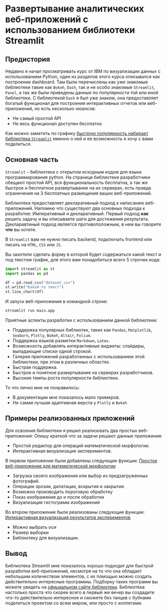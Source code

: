 # Развертывание аналитических веб-приложений с использованием библиотеки Streamlit

## Предистория
Недавно я начал просматривать курс от IBM по визуализации данных с использованием Python, один из разделов этого курса описывался как построение dashboard. Там были перечислены как уже знакомые библиотеки такие как `Bokeh`, `Dash`, так и не особо знакомые `Streamlit`, `Panel`, а так же были приведены данные по популярности той или иной библиотеки. С библиотекой `Dash` я был уже знаком, она предоставляет богатый функционал для построения интерактивных отчетов или веб-приложений, но есть несколько нюансов: 
- Не самый простой API
- Не весь функционал доступен бесплатно
  
Как можно заметить по графику [быструю популярность набирает библиотека `Streamlit`](https://star-history.t9t.io/#streamlit/streamlit&plotly/dash&bokeh/bokeh&holoviz/panel) именно о ней и ее возможность я хочу с вами поделиться.

## Основная часть
`Streamlit` - библиотека с открытом исходным кодом для языка программирования python. На странице библиотеки разработчики обещают простой API, вся функциональность бесплатна, а так же быстрое и бесплатное развертывание на их серверах, есть правда ограничения на 3 бесплатных размещения ваших веб-приложений.

Библиотека предоставляет декларативный подход к написанию веб-приложений. Напомню что существуют два основных подхода к разработке: Императивный и декларативный. Первый подход **как** решить задачу и вы описываете шаги для достижения результата. Декларавтиный подход является противоположным, в нем вы говорите **что** вы хотите. 

В `Streamlit` вам не нужно писать backend, подключать frontend или писать на `HTML`, `CSS` или `JS`.

Вы захотели сделать форму в которой будет содержаться какой текст и под текстом график, для этого вам понадобиться всего 5 строчек кода: 
```python main.py
import streamlit as st
import pandas as pd

df = pd.read_csv("dataset.csv")
st.write("Какой-то текст")
st.line_chart(df)
```
И запуск веб-приложения в командной строке:
```bash
streamlit run main.app
``` 
Приятные аспекты разработки с использованием данной библиотеки: 
- Поддержка популярных библиотек, таких как `Pandas`, `Matplotlib`, `Seaborn`, `Plotly`, `Bokeh`, `Altair`, `Folium`.
- Поддержка языков разметки `Markdown`, `Latex`.
- Возможность добавлять интерактивные виджеты: слайдеры, выпадающие списки одной строкой.
- Галерея приложений разработанных с использованием этой библиотеки, при этом в различных областях.
- Быстрая поддержка.
- Быстрое и понятное развертывание на серверах разработчиков.
- Высокие темпы роста популярности библиотеки.

То что лично мне не понравилось: 
- В документации мне показалось мало примеров.
- Не самая лучшая адаптивная верста у `Plotly` и `Bokeh`

## Примеры реализованных приложений
Для освоения библиотеки я решил реализовать два простых веб-приложения:
Опишу краткой что за задачи решают данные приложения:
- Простой редактор для операций математической морфологии. 
- Интерактивная визуализация экспериментов.

В первом приложение были добавлены следующие функции: [Простое веб-приложение для математической морфологии]()
- Загрузка своего изображения или выбор из предзагруженных фотографий.
- Операции эрозии, дилатации, вскрытия и закрытия.
- Возможно производить пороговую обработку
- Показ изображения до и после обработки 
- Визуализация гистограмм изображений

Во втором приложение были реализованы следующие функции: [Интерактивная визуализация результатов эксперементов]()
- Можно выбрать оси
- Размер выборки
- Библиотеку для визуализации.

## Вывод
Библиотека Streamlit мне показалось хорошо подходит для быстрой разработки веб-приложений, несмотря на то что она обладает небольшим количеством элементов, с их помощью можно создать действительно интересные программы. Подборку таких программ вы можете увидеть на [официальном сайте библиотеки](https://streamlit.io/gallery).
Библиотека настолько проста что скорее всего в первый же вечер вы создадите что-то действительно интересное и сможете без танцев с бубнами поделиться проектом со всем миром, или просто с коллегами.




